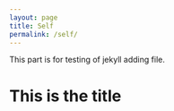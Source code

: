 ```yaml
---
layout: page
title: Self
permalink: /self/
---
```

This part is for testing of jekyll adding file.

# This is the title

